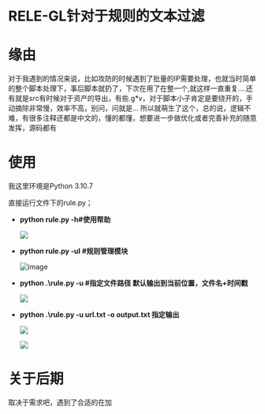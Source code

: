 # RELE-GL针对于规则的文本过滤

# 缘由

对于我遇到的情况来说，比如攻防的时候遇到了批量的IP需要处理，也就当时简单的整个脚本处理下，事后脚本就扔了，下次在用了在整一个,就这样一直重复....还有就是src有时候对于资产的导出，有些.g*v，对于脚本小子肯定是要绕开的，手动摘除非常慢，效率不高，别问，问就是... 所以就萌生了这个，总的说，逻辑不难，有很多注释还都是中文的，懂的都懂，想要进一步做优化或者完善补充的随意发挥，源码都有

# 使用

我这里环境是Python 3.10.7

直接运行文件下的rule.py；

- **python rule.py -h#使用帮助**

  ![](https://github.com/ZXGbilibili/Rule-GL/blob/main/img/41126213104.png)

- **python rule.py -ul #规则管理模块**

  ![image](https://github.com/ZXGbilibili/Rule-GL/blob/main/img/202434534543.png)

- **python .\rule.py -u #指定文件路径 默认输出到当前位置，文件名+时间戳**

  ![](https://github.com/ZXGbilibili/Rule-GL/blob/main/img/1126213856.png)

- **python .\rule.py -u  url.txt  -o  output.txt  指定输出**

  ![](https://github.com/ZXGbilibili/Rule-GL/blob/main/img/241126213006.png)
  
  ![](https://github.com/ZXGbilibili/Rule-GL/blob/main/img/41126213013.png)

# 关于后期

取决于需求吧，遇到了合适的在加

